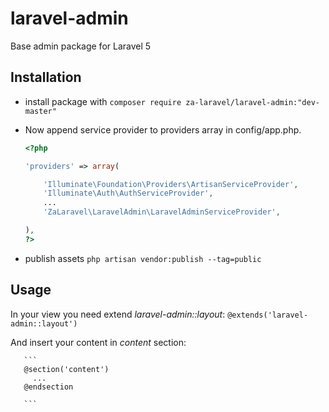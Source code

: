 # laravel-admin
Base admin package for Laravel 5


## Installation

 * install package with ```composer require za-laravel/laravel-admin:"dev-master"``` 
  
 * Now append service provider to providers array in config/app.php.
     
     ```php
     <?php
     
     'providers' => array(
     
         'Illuminate\Foundation\Providers\ArtisanServiceProvider',
         'Illuminate\Auth\AuthServiceProvider',
         ...
         'ZaLaravel\LaravelAdmin\LaravelAdminServiceProvider',
     
     ),
     ?>
     ```
 * publish assets ```php artisan vendor:publish --tag=public``` 
   
  
     
## Usage 
     
   In your view you need extend *laravel-admin::layout*:
       ``` @extends('laravel-admin::layout') ```
     
   And insert your content in *content* section:
   
       ``` 
       @section('content')
         ...
       @endsection
         
       ```
     
